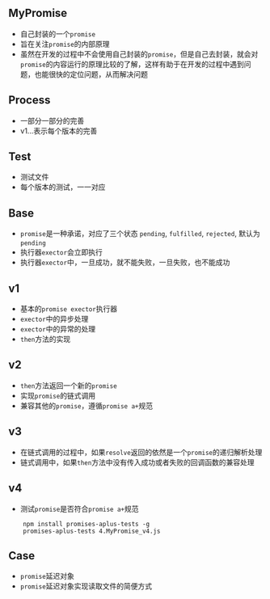 ## MyPromise
- 自己封装的一个`promise`
- 旨在关注`promise`的内部原理
- 虽然在开发的过程中不会使用自己封装的`promise`，但是自己去封装，就会对`promise`的内容运行的原理比较的了解，这样有助于在开发的过程中遇到问题，也能很快的定位问题，从而解决问题

## Process
- 一部分一部分的完善
- v1...表示每个版本的完善

## Test
- 测试文件
- 每个版本的测试，一一对应

## Base
- `promise`是一种承诺，对应了三个状态 `pending`, `fulfilled`, `rejected`, 默认为`pending`
- 执行器`exector`会立即执行
- 执行器`exector`中，一旦成功，就不能失败，一旦失败，也不能成功

## v1
- 基本的`promise exector`执行器
- `exector`中的异步处理
- `exector`中的异常的处理
- `then`方法的实现

## v2
- `then`方法返回一个新的`promise`
- 实现`promise`的链式调用
- 兼容其他的`promise`，遵循`promise a+`规范

## v3
- 在链式调用的过程中，如果`resolve`返回的依然是一个`promise`的递归解析处理
- 链式调用中，如果`then`方法中没有传入成功或者失败的回调函数的兼容处理

## v4
- 测试`promise`是否符合`promise a+`规范
```
    npm install promises-aplus-tests -g
    promises-aplus-tests 4.MyPromise_v4.js
```

## Case
- `promise`延迟对象
- `promise`延迟对象实现读取文件的简便方式